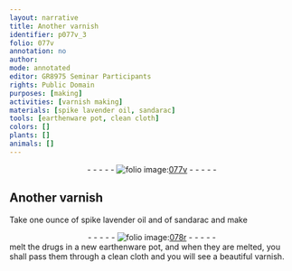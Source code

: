 ```yaml
---
layout: narrative
title: Another varnish
identifier: p077v_3
folio: 077v
annotation: no
author:
mode: annotated
editor: GR8975 Seminar Participants
rights: Public Domain
purposes: [making]
activities: [varnish making]
materials: [spike lavender oil, sandarac]
tools: [earthenware pot, clean cloth]
colors: []
plants: []
animals: []
---
```


 <div class="folio" align="center">- - - - - <a href="http://gallica.bnf.fr/ark:/12148/btv1b10500001g/f160.image" target="_blank"><img src="https://cu-mkp.github.io/GR8975-edition/assets/photo-icon.png" alt="folio image: " style="display:inline-block; margin-bottom:-3px;"/>077v</a> - - - - - </div>  <span class="activity"></span> 

## Another varnish

 
 Take one ounce of <span class="material">spike lavender oil</span> and of <span class="material">sandarac</span> and make 
 <div class="folio" align="center">- - - - - <a href="http://gallica.bnf.fr/ark:/12148/btv1b10500001g/f161.item" target="_blank"><img src="https://cu-mkp.github.io/GR8975-edition/assets/photo-icon.png" alt="folio image: " style="display:inline-block; margin-bottom:-3px;"/>078r</a> - - - - - </div> 
 melt the drugs in a new <span class="tool">earthenware pot</span>, and when they are melted, you shall pass them through a <span class="tool">clean cloth</span> and you will see a beautiful varnish. 
 